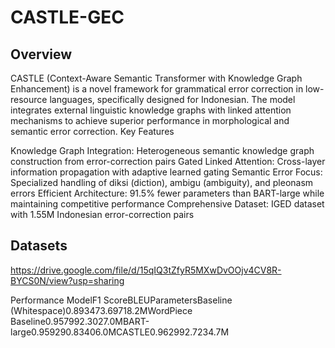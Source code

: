 # CASTLE-GEC

## Overview
CASTLE (Context-Aware Semantic Transformer with Knowledge Graph Enhancement) is a novel framework for grammatical error correction in low-resource languages, specifically designed for Indonesian. The model integrates external linguistic knowledge graphs with linked attention mechanisms to achieve superior performance in morphological and semantic error correction.
Key Features

Knowledge Graph Integration: Heterogeneous semantic knowledge graph construction from error-correction pairs
Gated Linked Attention: Cross-layer information propagation with adaptive learned gating
Semantic Error Focus: Specialized handling of diksi (diction), ambigu (ambiguity), and pleonasm errors
Efficient Architecture: 91.5% fewer parameters than BART-large while maintaining competitive performance
Comprehensive Dataset: IGED dataset with 1.55M Indonesian error-correction pairs

## Datasets
https://drive.google.com/file/d/15qIQ3tZfyR5MXwDvOOjv4CV8R-BYCS0N/view?usp=sharing

Performance
ModelF1 ScoreBLEUParametersBaseline (Whitespace)0.893473.69718.2MWordPiece Baseline0.957992.3027.0MBART-large0.959290.83406.0MCASTLE0.962992.7234.7M
